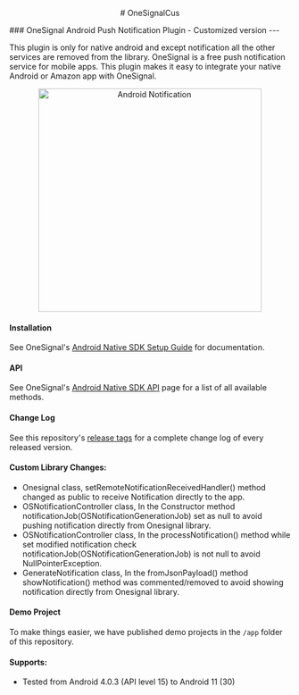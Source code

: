 <p align="center">
  # OneSignalCus
</p>
### OneSignal Android Push Notification Plugin - Customized version
---

This plugin is only for native android and except notification all the other services are removed from the library.
OneSignal is a free push notification service for mobile apps. This plugin makes it easy to integrate your native Android or Amazon app with OneSignal.

<p align="center"><img src="https://app.onesignal.com/images/android_notification_image.gif" width="400" alt="Android Notification"></p>

#### Installation
See OneSignal's [Android Native SDK Setup Guide](https://documentation.onesignal.com/docs/android-sdk-setup) for documentation.

#### API
See OneSignal's [Android Native SDK API](https://documentation.onesignal.com/docs/android-native-sdk) page for a list of all available methods.

#### Change Log
See this repository's [release tags](https://github.com/sathiamour/OneSignalCus/releases) for a complete change log of every released version.

#### Custom Library Changes: 
 * Onesignal class, setRemoteNotificationReceivedHandler() method changed as public to receive Notification directly to the app.
 * OSNotificationController class, In the Constructor method notificationJob(OSNotificationGenerationJob) set as null to avoid pushing notification directly from Onesignal library.
 * OSNotificationController class, In the processNotification() method while set modified notification check notificationJob(OSNotificationGenerationJob) is not null to avoid NullPointerException.
 * GenerateNotification class, In the fromJsonPayload() method showNotification() method was commented/removed to avoid showing notification directly from Onesignal library.

#### Demo Project
To make things easier, we have published demo projects in the `/app` folder of this repository.

#### Supports:
* Tested from Android 4.0.3 (API level 15) to Android 11 (30)

